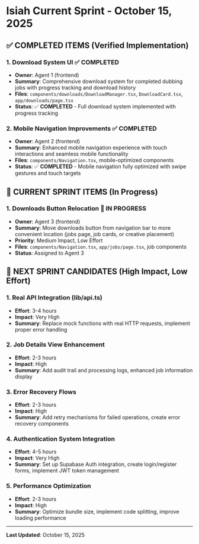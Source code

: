 # Isiah Current Sprint - October 15, 2025

## ✅ COMPLETED ITEMS (Verified Implementation)

### 1. Download System UI ✅ **COMPLETED**
- **Owner**: Agent 1 (frontend)
- **Summary**: Comprehensive download system for completed dubbing jobs with progress tracking and download history
- **Files**: `components/downloads/DownloadManager.tsx`, `DownloadCard.tsx`, `app/downloads/page.tsx`
- **Status**: ✅ **COMPLETED** - Full download system implemented with progress tracking

### 2. Mobile Navigation Improvements ✅ **COMPLETED**
- **Owner**: Agent 2 (frontend)
- **Summary**: Enhanced mobile navigation experience with touch interactions and seamless mobile functionality
- **Files**: `components/Navigation.tsx`, mobile-optimized components
- **Status**: ✅ **COMPLETED** - Mobile navigation fully optimized with swipe gestures and touch targets

## 🚧 CURRENT SPRINT ITEMS (In Progress)

### 1. Downloads Button Relocation 🚧 **IN PROGRESS**
- **Owner**: Agent 3 (frontend)
- **Summary**: Move downloads button from navigation bar to more convenient location (jobs page, job cards, or creative placement)
- **Priority**: Medium Impact, Low Effort
- **Files**: `components/Navigation.tsx`, `app/jobs/page.tsx`, job components
- **Status**: Assigned to Agent 3

## 🎯 NEXT SPRINT CANDIDATES (High Impact, Low Effort)

### 1. Real API Integration (lib/api.ts)
- **Effort**: 3-4 hours
- **Impact**: Very High
- **Summary**: Replace mock functions with real HTTP requests, implement proper error handling

### 2. Job Details View Enhancement
- **Effort**: 2-3 hours
- **Impact**: High
- **Summary**: Add audit trail and processing logs, enhanced job information display

### 3. Error Recovery Flows
- **Effort**: 2-3 hours
- **Impact**: High
- **Summary**: Add retry mechanisms for failed operations, create error recovery components

### 4. Authentication System Integration
- **Effort**: 4-5 hours
- **Impact**: Very High
- **Summary**: Set up Supabase Auth integration, create login/register forms, implement JWT token management

### 5. Performance Optimization
- **Effort**: 2-3 hours
- **Impact**: High
- **Summary**: Optimize bundle size, implement code splitting, improve loading performance

---

**Last Updated**: October 15, 2025